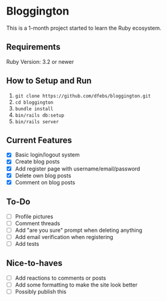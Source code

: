 # Bloggington

This is a 1-month project started to learn the Ruby ecosystem. 

## Requirements
Ruby Version: 3.2 or newer

## How to Setup and Run
1. `git clone https://github.com/dfebs/bloggington.git`
1. `cd bloggington`
1. `bundle install`
1. `bin/rails db:setup`
1. `bin/rails server`

## Current Features
- [x] Basic login/logout system
- [x] Create blog posts
- [x] Add register page with username/email/password
- [x] Delete own blog posts
- [x] Comment on blog posts

## To-Do
- [ ] Profile pictures
- [ ] Comment threads
- [ ] Add "are you sure" prompt when deleting anything
- [ ] Add email verification when registering
- [ ] Add tests

## Nice-to-haves
- [ ] Add reactions to comments or posts
- [ ] Add some formatting to make the site look better
- [ ] Possibly publish this